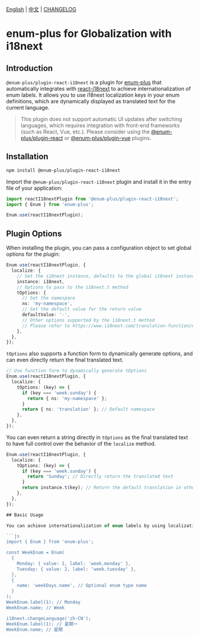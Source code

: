 <!-- markdownlint-disable MD001 MD009 MD033 MD041 -->

[English](./README.md) | [中文](./README.zh-CN.md) | [CHANGELOG](./CHANGELOG.md)

# enum-plus for Globalization with i18next

## Introduction

`@enum-plus/plugin-react-i18next` is a plugin for [enum-plus](https://github.com/shijistar/enum-plus) that automatically integrates with [react-i18next](https://react.i18next.com/getting-started) to achieve internationalization of enum labels. It allows you to use i18next localization keys in your enum definitions, which are dynamically displayed as translated text for the current language.

> This plugin does not support automatic UI updates after switching languages, which requires integration with front-end frameworks (such as React, Vue, etc.). Please consider using the [@enum-plus/plugin-react](https://github.com/shijistar/enum-plus/tree/main/packages/plugin-react) or [@enum-plus/plugin-vue](https://github.com/shijistar/enum-plus/tree/main/packages/plugin-vue) plugins.

## Installation

```bash
npm install @enum-plus/plugin-react-i18next
```

Import the `@enum-plus/plugin-react-i18next` plugin and install it in the entry file of your application:

```js
import reactI18nextPlugin from '@enum-plus/plugin-react-i18next';
import { Enum } from 'enum-plus';

Enum.use(reactI18nextPlugin);
```

## Plugin Options

When installing the plugin, you can pass a configuration object to set global options for the plugin:

```ts
Enum.use(reactI18nextPlugin, {
  localize: {
    // Set the i18next instance, defaults to the global i18next instance if necessary
    instance: i18next,
    // Options to pass to the i18next.t method
    tOptions: {
      // Set the namespace
      ns: 'my-namespace',
      // Set the default value for the return value
      defaultValue: '-',
      // Other options supported by the i18next.t method
      // Please refer to https://www.i18next.com/translation-function/essentials#overview-options
    },
  },
});
```

`tOptions` also supports a function form to dynamically generate options, and can even directly return the final translated text.

```ts
// Use function form to dynamically generate tOptions
Enum.use(reactI18nextPlugin, {
  localize: {
    tOptions: (key) => {
      if (key === 'week.sunday') {
        return { ns: 'my-namespace' };
      }
      return { ns: 'translation' }; // Default namespace
    },
  },
});
```

You can even return a string directly in `tOptions` as the final translated text to have full control over the behavior of the `localize` method.

````ts
Enum.use(reactI18nextPlugin, {
  localize: {
    tOptions: (key) => {
      if (key === 'week.sunday') {
        return 'Sunday'; // Directly return the translated text
      }
      return instance.t(key); // Return the default translation in other cases
    },
  },
});

## Basic Usage

You can achieve internationalization of enum labels by using localization keys in the enum definition.

```js
import { Enum } from 'enum-plus';

const WeekEnum = Enum(
  {
    Monday: { value: 1, label: 'week.monday' },
    Tuesday: { value: 2, label: 'week.tuesday' },
  },
  {
    name: 'weekDays.name', // Optional enum type name
  }
);
WeekEnum.label(1); // Monday
WeekEnum.name; // Week

i18next.changeLanguage('zh-CN');
WeekEnum.label(1); // 星期一
WeekEnum.name; // 星期
````
